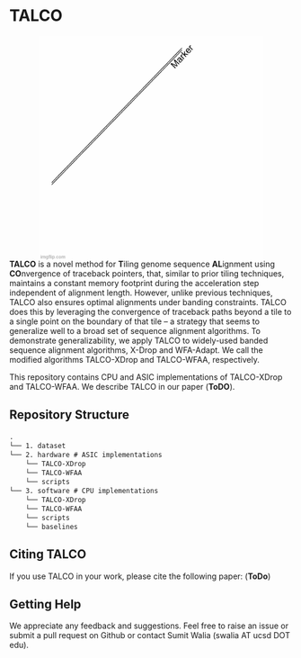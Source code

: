 # TALCO
<div align="center">
<!-- <div style="width:400px; height:400px; background-position:center; background-size:cover;"> -->
<!-- </div> -->
<img src="images/talco.gif" style="width:400px; height:400px; margin: 0px 0px -20px 0px;"/>
</div>

**TALCO** is a novel method for **T**iling genome sequence **AL**ignment using
**CO**nvergence of traceback pointers, that, similar to prior tiling techniques, maintains a constant memory footprint during the acceleration step independent of alignment length. However, unlike previous techniques, TALCO also ensures optimal alignments under banding constraints. TALCO does this by leveraging the convergence of traceback paths beyond a tile to a single point on the boundary of that tile – a strategy that seems to generalize well to a broad set of sequence alignment algorithms. To demonstrate generalizability, we apply TALCO to widely-used banded sequence alignment algorithms, X-Drop and WFA-Adapt. We call the modified algorithms
TALCO-XDrop and TALCO-WFAA, respectively.

This repository contains CPU and ASIC implementations of TALCO-XDrop and TALCO-WFAA. We describe TALCO in our paper (**ToDO**).

## **Repository Structure**
```
.
└── 1. dataset
└── 2. hardware # ASIC implementations
	└── TALCO-XDrop
	└── TALCO-WFAA
	└── scripts
└── 3. software # CPU implementations
	└── TALCO-XDrop
	└── TALCO-WFAA
	└── scripts
	└── baselines
```

## **Citing TALCO**

If you use TALCO in your work, please cite the following paper:
(**ToDo**)

## **Getting Help**
We appreciate any feedback and suggestions. Feel free to raise an issue or submit a pull request on Github or contact Sumit Walia (swalia AT ucsd DOT edu).
